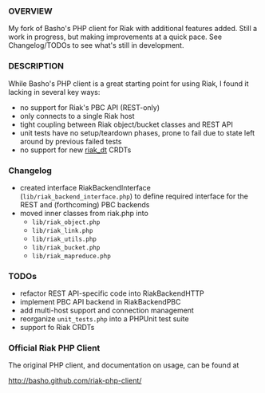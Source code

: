 ### OVERVIEW 
My fork of Basho's PHP client for Riak with additional features added. Still a work in progress, but making improvements at a quick pace. See Changelog/TODOs to see what's still in development.

### DESCRIPTION 
While Basho's PHP client is a great starting point for using Riak, I found it lacking in several key ways:

  * no support for Riak's PBC API (REST-only)
  * only connects to a single Riak host
  * tight coupling between Riak object/bucket classes and REST API
  * unit tests have no setup/teardown phases, prone to fail due to state left around by previous failed tests
  * no support for new [riak_dt](https://github.com/basho/riak_dt) CRDTs

### Changelog 
  * created interface RiakBackendInterface (`lib/riak_backend_interface.php`)  to define required interface for the REST and (forthcoming) PBC backends
  * moved inner classes from riak.php into
      * `lib/riak_object.php`
      * `lib/riak_link.php`
      * `lib/riak_utils.php`
      * `lib/riak_bucket.php`
      * `lib/riak_mapreduce.php`

### TODOs 
  * refactor REST API-specific code into RiakBackendHTTP
  * implement PBC API backend in RiakBackendPBC
  * add multi-host support and connection management
  * reorganize `unit_tests.php` into a PHPUnit test suite
  * support fo Riak CRDTs

### Official Riak PHP Client 
The original PHP client, and documentation on usage, can be found at

<http://basho.github.com/riak-php-client/>

